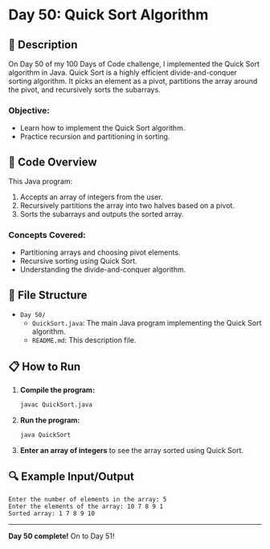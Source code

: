 # Day 50: Quick Sort Algorithm

## 📝 Description

On Day 50 of my 100 Days of Code challenge, I implemented the Quick Sort algorithm in Java. Quick Sort is a highly efficient divide-and-conquer sorting algorithm. It picks an element as a pivot, partitions the array around the pivot, and recursively sorts the subarrays.

### **Objective:**
- Learn how to implement the Quick Sort algorithm.
- Practice recursion and partitioning in sorting.

## 🚀 Code Overview

This Java program:
1. Accepts an array of integers from the user.
2. Recursively partitions the array into two halves based on a pivot.
3. Sorts the subarrays and outputs the sorted array.

### **Concepts Covered:**
- Partitioning arrays and choosing pivot elements.
- Recursive sorting using Quick Sort.
- Understanding the divide-and-conquer algorithm.

## 📂 File Structure
- `Day 50/`
  - `QuickSort.java`: The main Java program implementing the Quick Sort algorithm.
  - `README.md`: This description file.

## 📋 How to Run
1. **Compile the program:**
   ```bash
   javac QuickSort.java
   ```
2. **Run the program:**
   ```bash
   java QuickSort
   ```
3. **Enter an array of integers** to see the array sorted using Quick Sort.

## 🔍 Example Input/Output

```plaintext
Enter the number of elements in the array: 5
Enter the elements of the array: 10 7 8 9 1
Sorted array: 1 7 8 9 10
```

---

**Day 50 complete!** On to Day 51!
